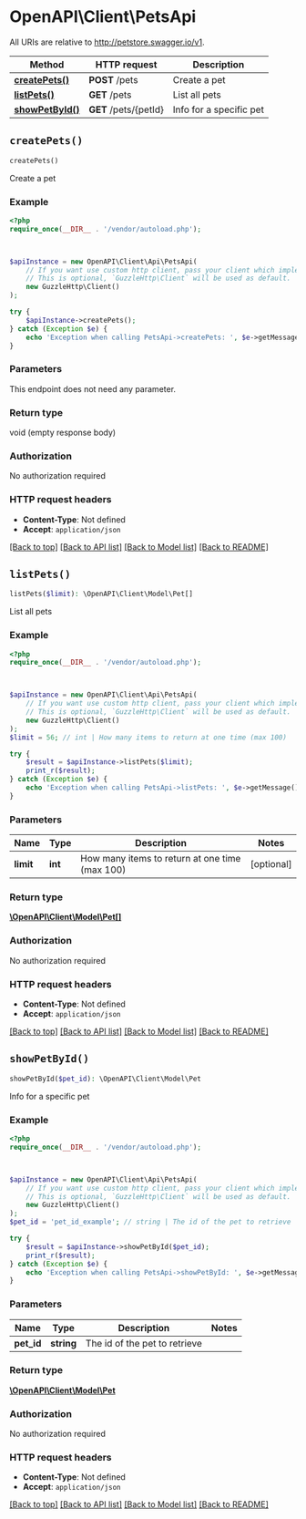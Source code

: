 # OpenAPI\Client\PetsApi

All URIs are relative to http://petstore.swagger.io/v1.

Method | HTTP request | Description
------------- | ------------- | -------------
[**createPets()**](PetsApi.md#createPets) | **POST** /pets | Create a pet
[**listPets()**](PetsApi.md#listPets) | **GET** /pets | List all pets
[**showPetById()**](PetsApi.md#showPetById) | **GET** /pets/{petId} | Info for a specific pet


## `createPets()`

```php
createPets()
```

Create a pet

### Example

```php
<?php
require_once(__DIR__ . '/vendor/autoload.php');



$apiInstance = new OpenAPI\Client\Api\PetsApi(
    // If you want use custom http client, pass your client which implements `GuzzleHttp\ClientInterface`.
    // This is optional, `GuzzleHttp\Client` will be used as default.
    new GuzzleHttp\Client()
);

try {
    $apiInstance->createPets();
} catch (Exception $e) {
    echo 'Exception when calling PetsApi->createPets: ', $e->getMessage(), PHP_EOL;
}
```

### Parameters

This endpoint does not need any parameter.

### Return type

void (empty response body)

### Authorization

No authorization required

### HTTP request headers

- **Content-Type**: Not defined
- **Accept**: `application/json`

[[Back to top]](#) [[Back to API list]](../../README.md#endpoints)
[[Back to Model list]](../../README.md#models)
[[Back to README]](../../README.md)

## `listPets()`

```php
listPets($limit): \OpenAPI\Client\Model\Pet[]
```

List all pets

### Example

```php
<?php
require_once(__DIR__ . '/vendor/autoload.php');



$apiInstance = new OpenAPI\Client\Api\PetsApi(
    // If you want use custom http client, pass your client which implements `GuzzleHttp\ClientInterface`.
    // This is optional, `GuzzleHttp\Client` will be used as default.
    new GuzzleHttp\Client()
);
$limit = 56; // int | How many items to return at one time (max 100)

try {
    $result = $apiInstance->listPets($limit);
    print_r($result);
} catch (Exception $e) {
    echo 'Exception when calling PetsApi->listPets: ', $e->getMessage(), PHP_EOL;
}
```

### Parameters

Name | Type | Description  | Notes
------------- | ------------- | ------------- | -------------
 **limit** | **int**| How many items to return at one time (max 100) | [optional]

### Return type

[**\OpenAPI\Client\Model\Pet[]**](../Model/Pet.md)

### Authorization

No authorization required

### HTTP request headers

- **Content-Type**: Not defined
- **Accept**: `application/json`

[[Back to top]](#) [[Back to API list]](../../README.md#endpoints)
[[Back to Model list]](../../README.md#models)
[[Back to README]](../../README.md)

## `showPetById()`

```php
showPetById($pet_id): \OpenAPI\Client\Model\Pet
```

Info for a specific pet

### Example

```php
<?php
require_once(__DIR__ . '/vendor/autoload.php');



$apiInstance = new OpenAPI\Client\Api\PetsApi(
    // If you want use custom http client, pass your client which implements `GuzzleHttp\ClientInterface`.
    // This is optional, `GuzzleHttp\Client` will be used as default.
    new GuzzleHttp\Client()
);
$pet_id = 'pet_id_example'; // string | The id of the pet to retrieve

try {
    $result = $apiInstance->showPetById($pet_id);
    print_r($result);
} catch (Exception $e) {
    echo 'Exception when calling PetsApi->showPetById: ', $e->getMessage(), PHP_EOL;
}
```

### Parameters

Name | Type | Description  | Notes
------------- | ------------- | ------------- | -------------
 **pet_id** | **string**| The id of the pet to retrieve |

### Return type

[**\OpenAPI\Client\Model\Pet**](../Model/Pet.md)

### Authorization

No authorization required

### HTTP request headers

- **Content-Type**: Not defined
- **Accept**: `application/json`

[[Back to top]](#) [[Back to API list]](../../README.md#endpoints)
[[Back to Model list]](../../README.md#models)
[[Back to README]](../../README.md)
